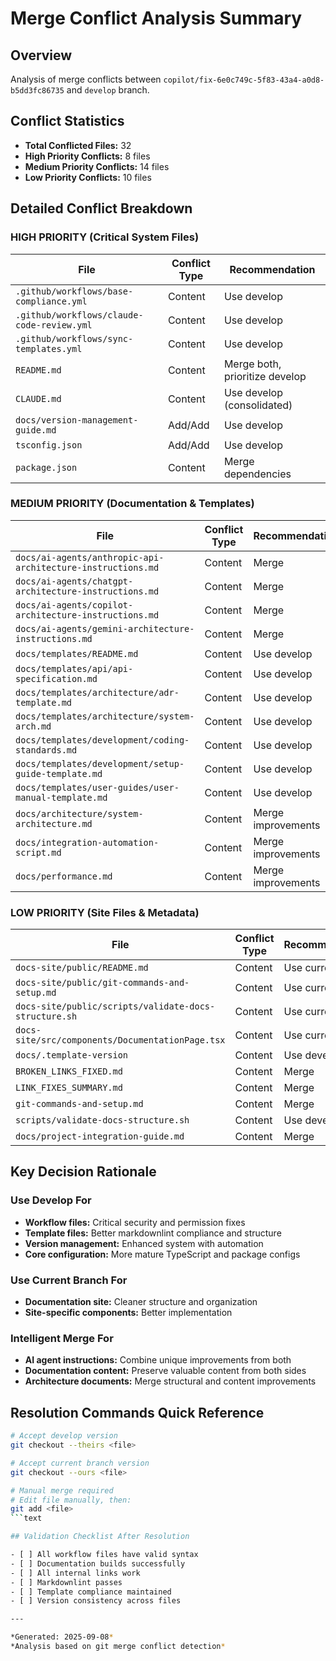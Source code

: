 # Merge Conflict Analysis Summary

## Overview

Analysis of merge conflicts between
`copilot/fix-6e0c749c-5f83-43a4-a0d8-b5dd3fc86735`
and `develop` branch.

## Conflict Statistics

- **Total Conflicted Files:** 32
- **High Priority Conflicts:** 8 files
- **Medium Priority Conflicts:** 14 files
- **Low Priority Conflicts:** 10 files

## Detailed Conflict Breakdown

### HIGH PRIORITY (Critical System Files)

| File | Conflict Type | Recommendation |
|------|---------------|----------------|
| `.github/workflows/base-compliance.yml` | Content | Use develop |
| `.github/workflows/claude-code-review.yml` | Content | Use develop |
| `.github/workflows/sync-templates.yml` | Content | Use develop |
| `README.md` | Content | Merge both, prioritize develop |
| `CLAUDE.md` | Content | Use develop (consolidated) |
| `docs/version-management-guide.md` | Add/Add | Use develop |
| `tsconfig.json` | Add/Add | Use develop |
| `package.json` | Content | Merge dependencies |

### MEDIUM PRIORITY (Documentation & Templates)

| File | Conflict Type | Recommendation |
|------|---------------|----------------|
| `docs/ai-agents/anthropic-api-architecture-instructions.md` | Content | Merge |
| `docs/ai-agents/chatgpt-architecture-instructions.md` | Content | Merge |
| `docs/ai-agents/copilot-architecture-instructions.md` | Content | Merge |
| `docs/ai-agents/gemini-architecture-instructions.md` | Content | Merge |
| `docs/templates/README.md` | Content | Use develop |
| `docs/templates/api/api-specification.md` | Content | Use develop |
| `docs/templates/architecture/adr-template.md` | Content | Use develop |
| `docs/templates/architecture/system-arch.md` | Content | Use develop |
| `docs/templates/development/coding-standards.md` | Content | Use develop |
| `docs/templates/development/setup-guide-template.md` | Content | Use develop |
| `docs/templates/user-guides/user-manual-template.md` | Content | Use develop |
| `docs/architecture/system-architecture.md` | Content | Merge improvements |
| `docs/integration-automation-script.md` | Content | Merge improvements |
| `docs/performance.md` | Content | Merge improvements |

### LOW PRIORITY (Site Files & Metadata)

| File | Conflict Type | Recommendation |
|------|---------------|----------------|
| `docs-site/public/README.md` | Content | Use current |
| `docs-site/public/git-commands-and-setup.md` | Content | Use current |
| `docs-site/public/scripts/validate-docs-structure.sh` | Content | Use current |
| `docs-site/src/components/DocumentationPage.tsx` | Content | Use current |
| `docs/.template-version` | Content | Use develop |
| `BROKEN_LINKS_FIXED.md` | Content | Merge |
| `LINK_FIXES_SUMMARY.md` | Content | Merge |
| `git-commands-and-setup.md` | Content | Merge |
| `scripts/validate-docs-structure.sh` | Content | Use develop |
| `docs/project-integration-guide.md` | Content | Merge |

## Key Decision Rationale

### Use Develop For

- **Workflow files:** Critical security and permission fixes
- **Template files:** Better markdownlint compliance and structure
- **Version management:** Enhanced system with automation
- **Core configuration:** More mature TypeScript and package configs

### Use Current Branch For

- **Documentation site:** Cleaner structure and organization
- **Site-specific components:** Better implementation

### Intelligent Merge For

- **AI agent instructions:** Combine unique improvements from both
- **Documentation content:** Preserve valuable content from both sides
- **Architecture documents:** Merge structural and content improvements

## Resolution Commands Quick Reference

```bash
# Accept develop version
git checkout --theirs <file>

# Accept current branch version
git checkout --ours <file>

# Manual merge required
# Edit file manually, then:
git add <file>
```text

## Validation Checklist After Resolution

- [ ] All workflow files have valid syntax
- [ ] Documentation builds successfully
- [ ] All internal links work
- [ ] Markdownlint passes
- [ ] Template compliance maintained
- [ ] Version consistency across files

---

*Generated: 2025-09-08*
*Analysis based on git merge conflict detection*
